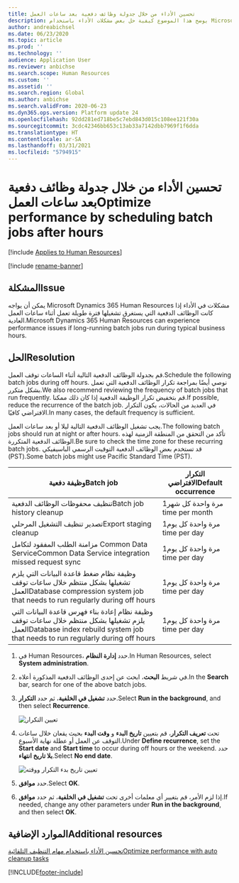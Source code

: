 ```yaml
---
title: تحسين الأداء من خلال جدولة وظائف دفعية بعد ساعات العمل
description: يوضح هذا الموضوع كيفية حل بعض مشكلات الأداء باستخدام Microsoft Dynamics 365 Human Resources عن طريق جدولة الوظائف الدفعية التي يستغرق تشغيلها فترة طويلة بعد ساعات العمل.
author: andreabichsel
ms.date: 06/23/2020
ms.topic: article
ms.prod: ''
ms.technology: ''
audience: Application User
ms.reviewer: anbichse
ms.search.scope: Human Resources
ms.custom: ''
ms.assetid: ''
ms.search.region: Global
ms.author: anbichse
ms.search.validFrom: 2020-06-23
ms.dyn365.ops.version: Platform update 24
ms.openlocfilehash: 92dd281ed718be5c7ebd843d015c108ee121f30a
ms.sourcegitcommit: 3cdc42346bb653c13ab33a7142dbb7969f1f6dda
ms.translationtype: HT
ms.contentlocale: ar-SA
ms.lasthandoff: 03/31/2021
ms.locfileid: "5794915"
---
```

# <a name="optimize-performance-by-scheduling-batch-jobs-after-hours"></a><span data-ttu-id="311fa-103">تحسين الأداء من خلال جدولة وظائف دفعية بعد ساعات العمل</span><span class="sxs-lookup"><span data-stu-id="311fa-103">Optimize performance by scheduling batch jobs after hours</span></span>

[!include [Applies to Human Resources](../includes/applies-to-hr.md)]

[!include [rename-banner](~/includes/cc-data-platform-banner.md)]

## <a name="issue"></a><span data-ttu-id="311fa-104">المشكلة</span><span class="sxs-lookup"><span data-stu-id="311fa-104">Issue</span></span>

<span data-ttu-id="311fa-105">يمكن أن يواجه Microsoft Dynamics 365 Human Resources مشكلات في الأداء إذا كانت الوظائف الدفعية التي يستغرق تشغيلها فترة طويلة تعمل أثناء ساعات العمل العادية.</span><span class="sxs-lookup"><span data-stu-id="311fa-105">Microsoft Dynamics 365 Human Resources can experience performance issues if long-running batch jobs run during typical business hours.</span></span>

## <a name="resolution"></a><span data-ttu-id="311fa-106">الحل‬</span><span class="sxs-lookup"><span data-stu-id="311fa-106">Resolution</span></span>

<span data-ttu-id="311fa-107">قم بجدولة الوظائف الدفعية التالية أثناء الساعات توقف العمل.</span><span class="sxs-lookup"><span data-stu-id="311fa-107">Schedule the following batch jobs during off hours.</span></span> <span data-ttu-id="311fa-108">نوصي أيضًا بمراجعة تكرار الوظائف الدفعية التي تعمل بشكل متكرر.</span><span class="sxs-lookup"><span data-stu-id="311fa-108">We also recommend reviewing the frequency of batch jobs that run frequently.</span></span> <span data-ttu-id="311fa-109">قم بتخفيض تكرار الوظيفة الدفعية إذا كان ذلك ممكنا.</span><span class="sxs-lookup"><span data-stu-id="311fa-109">If possible, reduce the recurrence of the batch job.</span></span> <span data-ttu-id="311fa-110">في العديد من الحالات، يكون التكرار الافتراضي كافيًا.</span><span class="sxs-lookup"><span data-stu-id="311fa-110">In many cases, the default frequency is sufficient.</span></span>

<span data-ttu-id="311fa-111">يجب تشغيل الوظائف الدفعية التالية ليلا أو بعد ساعات العمل.</span><span class="sxs-lookup"><span data-stu-id="311fa-111">The following batch jobs should run at night or after hours.</span></span> <span data-ttu-id="311fa-112">تأكد من التحقق من المنطقة الزمنية لهذه الوظائف الدفعية المتكررة.</span><span class="sxs-lookup"><span data-stu-id="311fa-112">Be sure to check the time zone for these recurring batch jobs.</span></span> <span data-ttu-id="311fa-113">قد تستخدم بعض الوظائف الدفعية التوقيت الرسمي الباسيفيكي (PST).</span><span class="sxs-lookup"><span data-stu-id="311fa-113">Some batch jobs might use Pacific Standard Time (PST).</span></span>

| <span data-ttu-id="311fa-114">وظيفة دفعية</span><span class="sxs-lookup"><span data-stu-id="311fa-114">Batch job</span></span> | <span data-ttu-id="311fa-115">التكرار الافتراضي</span><span class="sxs-lookup"><span data-stu-id="311fa-115">Default occurrence</span></span> |
| --- | --- |
| <span data-ttu-id="311fa-116">تنظيف محفوظات الوظائف الدفعية</span><span class="sxs-lookup"><span data-stu-id="311fa-116">Batch job history cleanup</span></span> | <span data-ttu-id="311fa-117">مرة واحدة كل شهر</span><span class="sxs-lookup"><span data-stu-id="311fa-117">1 time per month</span></span> |
| <span data-ttu-id="311fa-118">تصدير تنظيف التشغيل المرحلي</span><span class="sxs-lookup"><span data-stu-id="311fa-118">Export staging cleanup</span></span> | <span data-ttu-id="311fa-119">مرة واحدة كل يوم</span><span class="sxs-lookup"><span data-stu-id="311fa-119">1 time per day</span></span> |
| <span data-ttu-id="311fa-120">مزامنة الطلب المفقود لتكامل Common Data Service</span><span class="sxs-lookup"><span data-stu-id="311fa-120">Common Data Service integration missed request sync</span></span> | <span data-ttu-id="311fa-121">مرة واحدة كل يوم</span><span class="sxs-lookup"><span data-stu-id="311fa-121">1 time per day</span></span> |
| <span data-ttu-id="311fa-122">وظيفة نظام ضغط قاعدة البيانات التي يلزم تشغيلها بشكل منتظم خلال ساعات توقف العمل</span><span class="sxs-lookup"><span data-stu-id="311fa-122">Database compression system job that needs to run regularly during off hours</span></span> | <span data-ttu-id="311fa-123">مرة واحدة كل يوم</span><span class="sxs-lookup"><span data-stu-id="311fa-123">1 time per day</span></span> |
| <span data-ttu-id="311fa-124">وظيفة نظام إعادة بناء فهرس قاعدة البيانات التي يلزم تشغيلها بشكل منتظم خلال ساعات توقف العمل</span><span class="sxs-lookup"><span data-stu-id="311fa-124">Database index rebuild system job that needs to run regularly during off hours</span></span> | <span data-ttu-id="311fa-125">مرة واحدة كل يوم</span><span class="sxs-lookup"><span data-stu-id="311fa-125">1 time per day</span></span> |

1. <span data-ttu-id="311fa-126">في Human Resources، حدد **إدارة النظام**.</span><span class="sxs-lookup"><span data-stu-id="311fa-126">In Human Resources, select **System administration**.</span></span>

2. <span data-ttu-id="311fa-127">في شريط **البحث**، ابحث عن إحدى الوظائف الدفعية المذكورة أعلاه.</span><span class="sxs-lookup"><span data-stu-id="311fa-127">In the **Search** bar, search for one of the above batch jobs.</span></span>

3. <span data-ttu-id="311fa-128">حدد **تشغيل في الخلفية**، ثم حدد **التكرار**.</span><span class="sxs-lookup"><span data-stu-id="311fa-128">Select **Run in the background**, and then select **Recurrence**.</span></span>

   ![تعيين التكرار](media/talent-batch-history-cleanup-recurrence.png)

4. <span data-ttu-id="311fa-130">تحت **تعريف التكرار**، قم بتعيين **تاريخ البدء** و **وقت البدء** بحيث يقعان خلال ساعات التوقف عن العمل أو عطلة نهاية الأسبوع.</span><span class="sxs-lookup"><span data-stu-id="311fa-130">Under **Define recurrence**, set the **Start date** and **Start time** to occur during off hours or the weekend.</span></span> <span data-ttu-id="311fa-131">حدد **بلا تاريخ انتهاء**.</span><span class="sxs-lookup"><span data-stu-id="311fa-131">Select **No end date**.</span></span> 

   ![تعيين تاريخ بدء التكرار ووقته](media/talent-batch-history-cleanup-define-recurrence.png)

5. <span data-ttu-id="311fa-133">حدد **موافق**.</span><span class="sxs-lookup"><span data-stu-id="311fa-133">Select **OK**.</span></span>

6. <span data-ttu-id="311fa-134">إذا لزم الأمر، قم بتغيير أي معلمات أخرى تحت **تشغيل في الخلفية**، ثم حدد **موافق**.</span><span class="sxs-lookup"><span data-stu-id="311fa-134">If needed, change any other parameters under **Run in the background**, and then select **OK**.</span></span>

## <a name="additional-resources"></a><span data-ttu-id="311fa-135">الموارد الإضافية</span><span class="sxs-lookup"><span data-stu-id="311fa-135">Additional resources</span></span>

[<span data-ttu-id="311fa-136">تحسين الأداء باستخدام مهام التنظيف التلقائية</span><span class="sxs-lookup"><span data-stu-id="311fa-136">Optimize performance with auto cleanup tasks</span></span>](hr-admin-troubleshooting-batch-history.md)


[!INCLUDE[footer-include](../includes/footer-banner.md)]